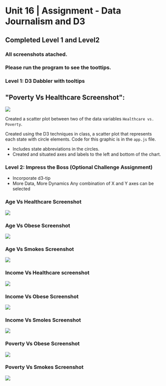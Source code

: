 # Unit 16 | Assignment - Data Journalism and D3

## Completed Level 1 and Level2 
### All screenshots atached. 
### Please run the program to see the toottips.

### Level 1: D3 Dabbler with tooltips

## "Poverty Vs Healthcare Screenshot": 
![](./Poverty%20Vs%20Healthcare%20Screenshot.png)

Created a scatter plot between two of the data variables `Healthcare vs. Poverty`.

Created using the D3 techniques in class, a scatter plot that represents each state with circle elements. Code for this graphic is in the `app.js` file.

* Includes state abbreviations in the circles.
* Created and situated axes and labels to the left and bottom of the chart.

### Level 2: Impress the Boss (Optional Challenge Assignment)

* Incorporate d3-tip
* More Data, More Dynamics
Any combination of X and Y axes can be selected

### Age Vs Healthcare Screenshot
![](./Age%20Vs%20Healthcare%20Screenshot.png)
### Age Vs Obese Screenshot
![](./Age%20Vs%20Obese%20Screenshot.png)
### Age Vs Smokes Screenshot
![](./Age%20Vs%20Smokes%20Screenshot.png)
### Income Vs Healthcare screenshot
![](./Income%20Vs%20Healthcare%20screenshot.png)
### Income Vs Obese Screenshot
![](./Income%20Vs%20Obese%20Screenshot.png)
### Income Vs Smoles Screenshot
![](./Income%20Vs%20Smoles%20Screenshot.png)
### Poverty Vs Obese Screenshot
![](./Poverty%20Vs%20Obese%20Screenshot.png)
### Poverty Vs Smokes Screenshot
![](./Poverty%20Vs%20Smokes%20Screenshot.png)
